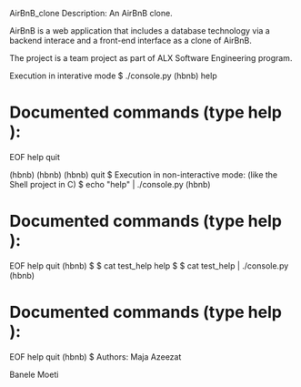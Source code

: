 AirBnB_clone
Description:
An AirBnB clone.

AirBnB is a web application that includes a database technology via a backend interace and a front-end interface as a clone of AirBnB.

The project is a team project as part of ALX Software Engineering program.

Execution in interative mode
$ ./console.py
(hbnb) help

Documented commands (type help <topic>):
========================================
EOF  help  quit

(hbnb)
(hbnb)
(hbnb) quit
$
Execution in non-interactive mode: (like the Shell project in C)
$ echo "help" | ./console.py
(hbnb)

Documented commands (type help <topic>):
========================================
EOF  help  quit
(hbnb)
$
$ cat test_help
help
$
$ cat test_help | ./console.py
(hbnb)

Documented commands (type help <topic>):
========================================
EOF  help  quit
(hbnb)
$
Authors:
Maja Azeezat

Banele Moeti
